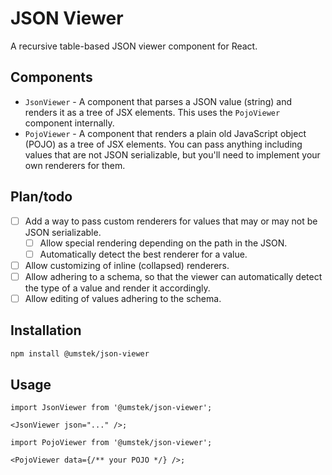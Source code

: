 # JSON Viewer

A recursive table-based JSON viewer component for React.

## Components

- `JsonViewer` - A component that parses a JSON value (string) and renders it as a tree of JSX elements. This uses the `PojoViewer` component internally.
- `PojoViewer` - A component that renders a plain old JavaScript object (POJO) as a tree of JSX elements. You can pass anything including values that are not JSON serializable, but you'll need to implement your own renderers for them.

## Plan/todo

- [ ] Add a way to pass custom renderers for values that may or may not be JSON serializable.
  - [ ] Allow special rendering depending on the path in the JSON.
  - [ ] Automatically detect the best renderer for a value.
- [ ] Allow customizing of inline (collapsed) renderers.
- [ ] Allow adhering to a schema, so that the viewer can automatically detect the type of a value and render it accordingly.
- [ ] Allow editing of values adhering to the schema.

## Installation

```bash
npm install @umstek/json-viewer
```

## Usage

```tsx
import JsonViewer from '@umstek/json-viewer';

<JsonViewer json="..." />;
```

```tsx
import PojoViewer from '@umstek/json-viewer';

<PojoViewer data={/** your POJO */} />;
```
